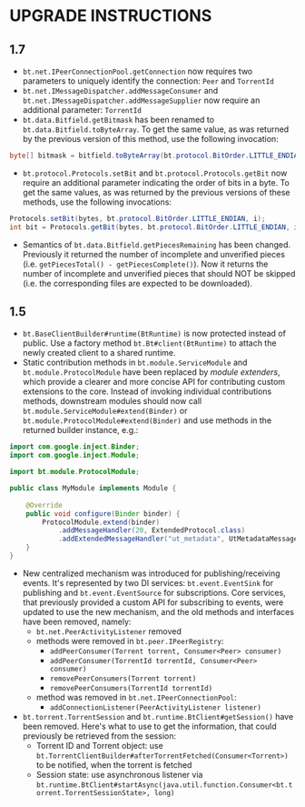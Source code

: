 # UPGRADE INSTRUCTIONS

## 1.7

* `bt.net.IPeerConnectionPool.getConnection` now requires two parameters to uniquely identify the connection: `Peer` and `TorrentId`
* `bt.net.IMessageDispatcher.addMessageConsumer` and `bt.net.IMessageDispatcher.addMessageSupplier` now require an additional parameter: `TorrentId`
* `bt.data.Bitfield.getBitmask` has been renamed to `bt.data.Bitfield.toByteArray`. To get the same value, as was returned by the previous version of this method, use the following invocation:

```java
byte[] bitmask = bitfield.toByteArray(bt.protocol.BitOrder.LITTLE_ENDIAN);
```

* `bt.protocol.Protocols.setBit` and `bt.protocol.Protocols.getBit` now require an additional parameter indicating the order of bits in a byte. To get the same values, as was returned by the previous versions of these methods, use the following invocations:

```java
Protocols.setBit(bytes, bt.protocol.BitOrder.LITTLE_ENDIAN, i);
int bit = Protocols.getBit(bytes, bt.protocol.BitOrder.LITTLE_ENDIAN, i);
```

* Semantics of `bt.data.Bitfield.getPiecesRemaining` has been changed. Previously it returned the number of incomplete and unverified pieces (i.e. `getPiecesTotal() - getPiecesComplete()`). Now it returns the number of incomplete and unverified pieces that should NOT be skipped (i.e. the corresponding files are expected to be downloaded).

## 1.5

* `bt.BaseClientBuilder#runtime(BtRuntime)` is now protected instead of public. Use a factory method `bt.Bt#client(BtRuntime)` to attach the newly created client to a shared runtime.
* Static contribution methods in `bt.module.ServiceModule` and `bt.module.ProtocolModule` have been replaced by _module extenders_, which provide a clearer and more concise API for contributing custom extensions to the core. Instead of invoking individual contributions methods, downstream modules should now call `bt.module.ServiceModule#extend(Binder)` or `bt.module.ProtocolModule#extend(Binder)` and use methods in the returned builder instance, e.g.:

```java
import com.google.inject.Binder;
import com.google.inject.Module;

import bt.module.ProtocolModule;

public class MyModule implements Module {
    
    @Override
    public void configure(Binder binder) {
        ProtocolModule.extend(binder)
            .addMessageHandler(20, ExtendedProtocol.class)
            .addExtendedMessageHandler("ut_metadata", UtMetadataMessageHandler.class);
    }
}
```
* New centralized mechanism was introduced for publishing/receiving events. It's represented by two DI services: `bt.event.EventSink` for publishing and `bt.event.EventSource` for subscriptions. Core services, that previously provided a custom API for subscribing to events, were updated to use the new mechanism, and the old methods and interfaces have been removed, namely:
    - `bt.net.PeerActivityListener` removed
    - methods were removed in `bt.peer.IPeerRegistry`:
        - `addPeerConsumer(Torrent torrent, Consumer<Peer> consumer)`
        - `addPeerConsumer(TorrentId torrentId, Consumer<Peer> consumer)`
        - `removePeerConsumers(Torrent torrent)`
        - `removePeerConsumers(TorrentId torrentId)`
    - method was removed in `bt.net.IPeerConnectionPool`:
        - `addConnectionListener(PeerActivityListener listener)`
* `bt.torrent.TorrentSession` and `bt.runtime.BtClient#getSession()` have been removed. Here's what to use to get the information, that could previously be retrieved from the session:
  - Torrent ID and Torrent object: use `bt.TorrentClientBuilder#afterTorrentFetched(Consumer<Torrent>)` to be notified, when the torrent is fetched
  - Session state: use asynchronous listener via `bt.runtime.BtClient#startAsync(java.util.function.Consumer<bt.torrent.TorrentSessionState>, long)`
